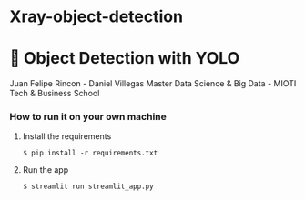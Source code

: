# Xray-object-detection

# 🎈 Object Detection with YOLO

Juan Felipe Rincon - Daniel Villegas
Master Data Science & Big Data - MIOTI Tech & Business School

### How to run it on your own machine

1. Install the requirements

   ```
   $ pip install -r requirements.txt
   ```

2. Run the app

   ```
   $ streamlit run streamlit_app.py
   ```
